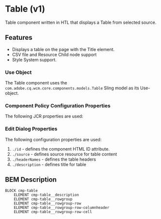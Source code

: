 <!--
Copyright 2019 Adobe

Licensed under the Apache License, Version 2.0 (the "License");
you may not use this file except in compliance with the License.
You may obtain a copy of the License at

    http://www.apache.org/licenses/LICENSE-2.0

Unless required by applicable law or agreed to in writing, software
distributed under the License is distributed on an "AS IS" BASIS,
WITHOUT WARRANTIES OR CONDITIONS OF ANY KIND, either express or implied.
See the License for the specific language governing permissions and
limitations under the License.
-->

Table (v1)
====
Table component written in HTL that displays a Table from selected source.

## Features
* Displays a table on the page with the Title element.
* CSV file and Resource Child node support
* Style System support.

### Use Object
The Table component uses the `com.adobe.cq.wcm.core.components.models.Table` Sling model as its Use-object.

### Component Policy Configuration Properties
The following JCR properties are used:

### Edit Dialog Properties
The following configuration properties are used:
1. `./id` - defines the component HTML ID attribute.
2. `./source` - defines source resource for table content
3. `./headerNames` - defines the table headers
4. `./description` - defines title for table

## BEM Description
```
BLOCK cmp-table
    ELEMENT cmp-table__description
    ELEMENT cmp-table__rowgroup
    ELEMENT cmp-table__rowgroup-row
    ELEMENT cmp-table__rowgroup-row-columnheader
    ELEMENT cmp-table__rowgroup-row-cell
```

